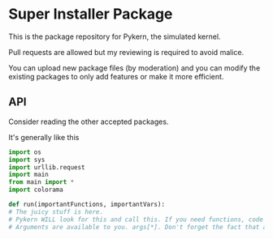 # Super Installer Package
This is the package repository for Pykern, the simulated kernel.

Pull requests are allowed but my reviewing is required to avoid malice.

You can upload new package files (by moderation) and you can modify the existing packages to only add features or make it more efficient.

## API
Consider reading the other accepted packages.

It's generally like this

```py
import os
import sys
import urllib.request
import main
from main import *
import colorama

def run(importantFunctions, importantVars):
# The juicy stuff is here.
# Pykern WILL look for this and call this. If you need functions, code it above run(). Most of main.py can be accessed.
# Arguments are available to you. args[*]. Don't forget the fact that arguments can be omitted. It will IndexError if not programmed correctly.
```
